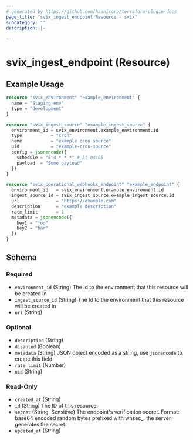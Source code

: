 ```yaml
---
# generated by https://github.com/hashicorp/terraform-plugin-docs
page_title: "svix_ingest_endpoint Resource - svix"
subcategory: ""
description: |-
  
---
```


# svix_ingest_endpoint (Resource)



## Example Usage

```terraform
resource "svix_environment" "example_environment" {
  name = "Staging env"
  type = "development"
}

resource "svix_ingest_source" "example_ingest_source" {
  environment_id = svix_environment.example_environment.id
  type           = "cron"
  name           = "example cron source"
  uid            = "example-cron-source"
  config = jsonencode({
    schedule = "5 4 * * *" # At 04:05
    payload  = "Some payload"
  })
}

resource "svix_operational_webhooks_endpoint" "example_endpoint" {
  environment_id   = svix_environment.example_environment.id
  ingest_source_id = svix_ingest_source.example_ingest_source.id
  url              = "https://example.com"
  description      = "example description"
  rate_limit       = 1
  metadata = jsonencode({
    key1 = "foo"
    key2 = "bar"
  })
}
```

<!-- schema generated by tfplugindocs -->
## Schema

### Required

- `environment_id` (String) The Id to the environment that this resource will be created in
- `ingest_source_id` (String) The Id to the environment that this resource will be created in
- `url` (String)

### Optional

- `description` (String)
- `disabled` (Boolean)
- `metadata` (String) JSON object encoded as a string, use `jsonencode` to create this field
- `rate_limit` (Number)
- `uid` (String)

### Read-Only

- `created_at` (String)
- `id` (String) The ID of this resource.
- `secret` (String, Sensitive) The endpoint's verification secret.
Format: base64 encoded random bytes prefixed with whsec_. the server generates the secret.
- `updated_at` (String)

